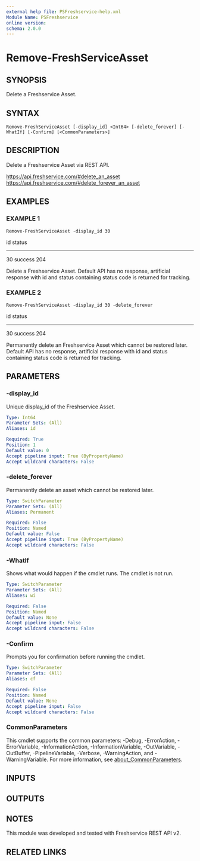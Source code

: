 ```yaml
---
external help file: PSFreshservice-help.xml
Module Name: PSFreshservice
online version:
schema: 2.0.0
---
```


# Remove-FreshServiceAsset

## SYNOPSIS
Delete a Freshservice Asset.

## SYNTAX

```
Remove-FreshServiceAsset [-display_id] <Int64> [-delete_forever] [-WhatIf] [-Confirm] [<CommonParameters>]
```

## DESCRIPTION
Delete a Freshservice Asset via REST API.

https://api.freshservice.com/#delete_an_asset
https://api.freshservice.com/#delete_forever_an_asset

## EXAMPLES

### EXAMPLE 1
```
Remove-FreshServiceAsset -display_id 30
```

id status
-- ------
30 success 204

Delete a Freshservice Asset.
Default API has no response, artificial response with id and status containing
status code is returned for tracking.

### EXAMPLE 2
```
Remove-FreshServiceAsset -display_id 30 -delete_forever
```

id status
-- ------
30 success 204

Permanently delete an Freshservice Asset which cannot be restored later.
Default API has no response, artificial response with id and status containing
status code is returned for tracking.

## PARAMETERS

### -display_id
Unique display_id of the Freshservice Asset.

```yaml
Type: Int64
Parameter Sets: (All)
Aliases: id

Required: True
Position: 1
Default value: 0
Accept pipeline input: True (ByPropertyName)
Accept wildcard characters: False
```

### -delete_forever
Permanently delete an asset which cannot be restored later.

```yaml
Type: SwitchParameter
Parameter Sets: (All)
Aliases: Permanent

Required: False
Position: Named
Default value: False
Accept pipeline input: True (ByPropertyName)
Accept wildcard characters: False
```

### -WhatIf
Shows what would happen if the cmdlet runs.
The cmdlet is not run.

```yaml
Type: SwitchParameter
Parameter Sets: (All)
Aliases: wi

Required: False
Position: Named
Default value: None
Accept pipeline input: False
Accept wildcard characters: False
```

### -Confirm
Prompts you for confirmation before running the cmdlet.

```yaml
Type: SwitchParameter
Parameter Sets: (All)
Aliases: cf

Required: False
Position: Named
Default value: None
Accept pipeline input: False
Accept wildcard characters: False
```

### CommonParameters
This cmdlet supports the common parameters: -Debug, -ErrorAction, -ErrorVariable, -InformationAction, -InformationVariable, -OutVariable, -OutBuffer, -PipelineVariable, -Verbose, -WarningAction, and -WarningVariable. For more information, see [about_CommonParameters](http://go.microsoft.com/fwlink/?LinkID=113216).

## INPUTS

## OUTPUTS

## NOTES
This module was developed and tested with Freshservice REST API v2.

## RELATED LINKS
